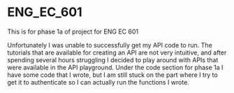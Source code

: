 # ENG_EC_601
This is for phase 1a of project for ENG EC 601

Unfortunately I was unable to successfully get my API code to run. The tutorials that are available for creating an API are not very intuitive, and after spending several hours struggling I decided to play around with APIs that were available in the API playground. Under the code section for phase 1a I have some code that I wrote, but I am still stuck on the part where I try to get it to authenticate so I can actually run the functions I wrote.

